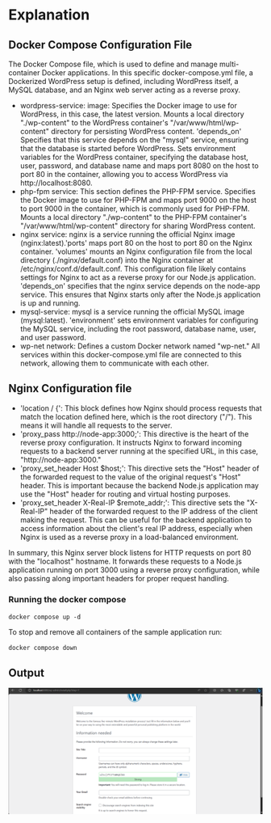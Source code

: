 # Explanation

## Docker Compose Configuration File
The Docker Compose file, which is used to define and manage multi-container Docker applications. In this specific docker-compose.yml file, a Dockerized WordPress setup is defined, including WordPress itself, a MySQL database, and an Nginx web server acting as a reverse proxy.
- wordpress-service: image: Specifies the Docker image to use for WordPress, in this case, the latest version. Mounts a local directory "./wp-content" to the WordPress container's "/var/www/html/wp-content" directory for persisting WordPress content. 'depends_on' Specifies that this service depends on the "mysql" service, ensuring that the database is started before WordPress. Sets environment variables for the WordPress container, specifying the database host, user, password, and database name and maps port 8080 on the host to port 80 in the container, allowing you to access WordPress via http://localhost:8080.
- php-fpm service: This section defines the PHP-FPM service. Specifies the Docker image to use for PHP-FPM and maps port 9000 on the host to port 9000 in the container, which is commonly used for PHP-FPM. Mounts a local directory "./wp-content" to the PHP-FPM container's "/var/www/html/wp-content" directory for sharing WordPress content.
- nginx service: nginx is a service running the official Nginx image (nginx:latest).'ports' maps port 80 on the host to port 80 on the Nginx container. 'volumes' mounts an Nginx configuration file from the local directory (./nginx/default.conf) into the Nginx container at /etc/nginx/conf.d/default.conf. This configuration file likely contains settings for Nginx to act as a reverse proxy for our Node.js application. 'depends_on' specifies that the nginx service depends on the node-app service. This ensures that Nginx starts only after the Node.js application is up and running.
- mysql-service: mysql is a service running the official MySQL image (mysql:latest). 'environment' sets environment variables for configuring the MySQL service, including the root password, database name, user, and user password.
- wp-net network: Defines a custom Docker network named "wp-net." All services within this docker-compose.yml file are connected to this network, allowing them to communicate with each other.


## Nginx Configuration file 
- 'location / {': This block defines how Nginx should process requests that match the location defined here, which is the root directory ("/"). This means it will handle all requests to the server.
- 'proxy_pass http://node-app:3000;': This directive is the heart of the reverse proxy configuration. It instructs Nginx to forward incoming requests to a backend server running at the specified URL, in this case, "http://node-app:3000."
- 'proxy_set_header Host $host;': This directive sets the "Host" header of the forwarded request to the value of the original request's "Host" header. This is important because the backend Node.js application may use the "Host" header for routing and virtual hosting purposes. 
- 'proxy_set_header X-Real-IP $remote_addr;': This directive sets the "X-Real-IP" header of the forwarded request to the IP address of the client making the request. This can be useful for the backend application to access information about the client's real IP address, especially when Nginx is used as a reverse proxy in a load-balanced environment.

In summary, this Nginx server block listens for HTTP requests on port 80 with the "localhost" hostname. It forwards these requests to a Node.js application running on port 3000 using a reverse proxy configuration, while also passing along important headers for proper request handling.

### Running the docker compose
 ```console
docker compose up -d
```
To stop and remove all containers of the sample application run:

```console
docker compose down
```
## Output
![Alt text](wordpress.png)
